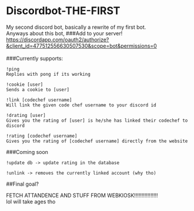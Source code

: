 # Discordbot-THE-FIRST

My second discord bot, basically a rewrite of my first bot.
<br>Anyways about this bot,
###Add to your server!
https://discordapp.com/oauth2/authorize?&client_id=477512556630507530&scope=bot&permissions=0
<br>
<br>
###Currently supports:


    !ping
    Replies with pong if its working
    
    !cookie [user]
    Sends a cookie to [user]
    
    !link [codechef username]
    Will link the given code chef username to your discord id
    
    !drating [user]
    Gives you the rating of [user] is he/she has linked their codechef to discord
    
    !rating [codechef username]
    Gives you the rating of [codechef username] directly from the website
 
 

###Coming soon


    !update db -> update rating in the database
    
    !unlink -> removes the currently linked account (why tho)




##Final goal?

   FETCH ATTANDENCE AND STUFF FROM WEBKIOSK!!!!!!!!!!!!!!!!<br>lol will take ages tho
